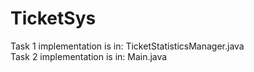 # TicketSys

Task 1 implementation is in: TicketStatisticsManager.java  
Task 2 implementation is in: Main.java  
